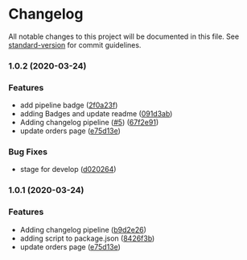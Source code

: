 # Changelog

All notable changes to this project will be documented in this file. See [standard-version](https://github.com/conventional-changelog/standard-version) for commit guidelines.

### 1.0.2 (2020-03-24)


### Features

* add pipeline badge ([2f0a23f](https://github.com/SimonHuet/shound-front/commit/2f0a23feb4bf0bbed375a819d5fec668a0e27951))
* adding Badges and update readme ([091d3ab](https://github.com/SimonHuet/shound-front/commit/091d3ab7f75d46ad80fef37edfc056a35bc15dc2))
* Adding changelog pipeline ([#5](https://github.com/SimonHuet/shound-front/issues/5)) ([67f2e91](https://github.com/SimonHuet/shound-front/commit/67f2e917058816db0af5a490d5ec087656fa71bf))
* update orders page ([e75d13e](https://github.com/SimonHuet/shound-front/commit/e75d13e1943a882822e31ee8a9adf4b8af12dfb5))


### Bug Fixes

* stage for develop ([d020264](https://github.com/SimonHuet/shound-front/commit/d020264710c626907ab636277a026f9b8456c5aa))

### 1.0.1 (2020-03-24)


### Features

* Adding changelog pipeline ([b9d2e26](https://github.com/SimonHuet/shound-front/commit/b9d2e261d6c39873b58215f33961d9f76f0fe0c8))
* adding script to package.json ([8426f3b](https://github.com/SimonHuet/shound-front/commit/8426f3bec332fb111279ad017493b263d431a633))
* update orders page ([e75d13e](https://github.com/SimonHuet/shound-front/commit/e75d13e1943a882822e31ee8a9adf4b8af12dfb5))
